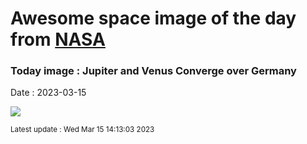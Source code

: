
# Awesome space image of the day from [NASA](https://api.nasa.gov/)

### Today image : Jupiter and Venus Converge over Germany
Date : 2023-03-15

![](https://apod.nasa.gov/apod/image/2303/JupiterVenus_Luy_960.jpg)

<small>Latest update : Wed Mar 15 14:13:03 2023</small>
        